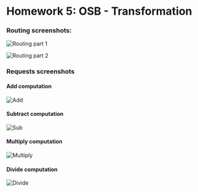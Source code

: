Homework 5: OSB - Transformation
================================

### Routing screenshots:

![Routing part 1](screenshots/screenshot_hw5_routing.png)

![Routing part 2](screenshots/screenshot_hw5_routing_part2.png)


### Requests screenshots

#### Add computation

![Add](screenshots/screenshot_hw5_calculatorbackend_add.png)

#### Subtract computation

![Sub](screenshots/screenshot_hw5_calculatorbackend_sub.png)

#### Multiply computation

![Multiply](screenshots/screenshot_hw5_calculatorbackend_multiply.png)

#### Divide computation

![Divide](screenshots/screenshot_hw5_calculatorbackend_divide.png)
